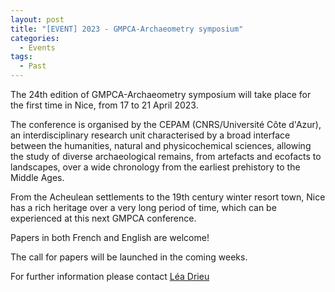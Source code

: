 ```yaml
---
layout: post
title: "[EVENT] 2023 - GMPCA-Archaeometry symposium"
categories:
  - Events
tags:
  - Past
---
```


The 24th edition of GMPCA-Archaeometry symposium will take place for the
first time in Nice, from 17 to 21 April 2023.

The conference is organised by the CEPAM (CNRS/Université Côte d'Azur), an
interdisciplinary research unit characterised by a broad interface between
the humanities, natural and physicochemical sciences, allowing the study of
diverse archaeological remains, from artefacts and ecofacts to landscapes,
over a wide chronology from the earliest prehistory to the Middle Ages.

From the Acheulean settlements to the 19th century winter resort town, Nice
has a rich heritage over a very long period of time, which can be
experienced at this next GMPCA conference.

Papers in both French and English are welcome!

The call for papers will be launched in the coming weeks.

For further information please contact [Léa Drieu](mailto:lea.drieu@cepam.cnrs.fr)
